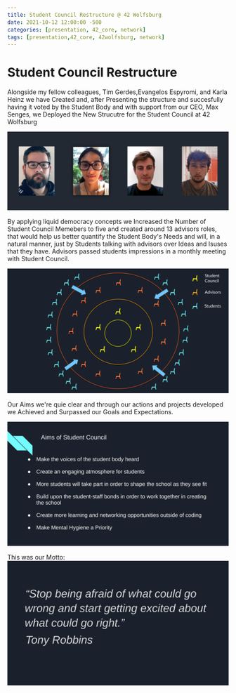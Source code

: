```yaml
---
title: Student Council Restructure @ 42 Wolfsburg
date: 2021-10-12 12:00:00 -500
categories: [presentation, 42_core, network]
tags: [presentation,42_core, 42wolfsburg, network]
---
```


# **Student Council Restructure**

Alongside my fellow colleagues, Tim Gerdes,Evangelos Espyromi, and Karla Heinz we have Created and, after Presenting the structure and succesfully having it voted by the Student Body and with support from our CEO, Max Senges, we Deployed the New Strucutre for the Student Council at 42 Wolfsburg

![img-description](/assets/img/SC_Restructure/04_SC_Restructure.png)

By applying liquid democracy concepts we Increased the Number of Student Council Memebers to five and created around 13 advisors roles, that would help us better quantify the Student Body's Needs and will, in a natural manner, just by Students talking with advisors over Ideas and Isuses that they have. Advisors passed students impressions in a monthly meeting with Student Council.

![img-description](/assets/img/SC_Restructure/02_SC_Restructure.png)


Our Aims we're quie clear and through our actions and projects developed we Achieved and Surpassed our Goals and Expectations.


![img-description](/assets/img/SC_Restructure/01_SC_Restructure.png)


This was our Motto:
![motto](/assets/img/SC_Restructure/03_SC_Restructure.png)